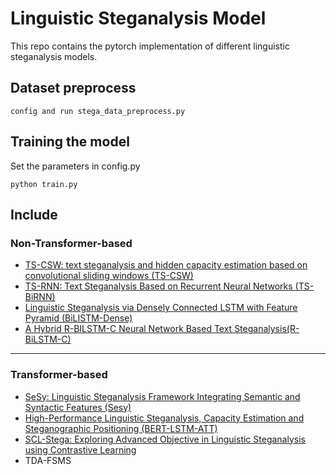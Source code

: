 # Linguistic Steganalysis Model

This repo contains the pytorch implementation of different linguistic steganalysis models. 
## Dataset preprocess
```
config and run stega_data_preprocess.py
```

## Training the model
Set the parameters in config.py
```
python train.py
```

## Include

### Non-Transformer-based

- [TS-CSW: text steganalysis and hidden capacity estimation based on convolutional sliding windows (TS-CSW)](https://link.springer.com/article/10.1007/s11042-020-08716-w)
- [TS-RNN: Text Steganalysis Based on Recurrent Neural Networks (TS-BiRNN)](https://ieeexplore.ieee.org/abstract/document/8727932)
- [Linguistic Steganalysis via Densely Connected LSTM with Feature Pyramid (BiLISTM-Dense)](https://dl.acm.org/doi/abs/10.1145/3369412.3395067)
- [A Hybrid R-BILSTM-C Neural Network Based Text Steganalysis(R-BiLSTM-C)](https://ieeexplore.ieee.org/abstract/document/8903243)

------

### Transformer-based

- [SeSy: Linguistic Steganalysis Framework Integrating Semantic and Syntactic Features (Sesy)](https://ieeexplore.ieee.org/abstract/document/9591452)
- [High-Performance Linguistic Steganalysis, Capacity Estimation and Steganographic Positioning (BERT-LSTM-ATT)](https://link.springer.com/chapter/10.1007%2F978-3-030-69449-4_7)
- [SCL-Stega: Exploring Advanced Objective in Linguistic Steganalysis using Contrastive Learning](https://dl.acm.org/doi/abs/10.1145/3577163.3595111)
- TDA-FSMS
